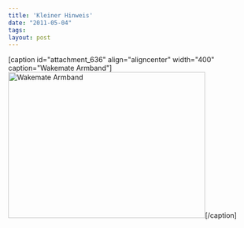 ```yaml
---
title: 'Kleiner Hinweis'
date: "2011-05-04"
tags: 
layout: post
---
```

[caption id="attachment_636" align="aligncenter" width="400" caption="Wakemate Armband"]<a href="http://blog.kopis.de/wp-content/uploads/2011/05/WM-front-1.jpg"><img class="size-full wp-image-636" title="Wakemate Armband" src="http://blog.kopis.de/wp-content/uploads/2011/05/WM-front-1.jpg" alt="Wakemate Armband" width="400" height="297" /></a>[/caption]
